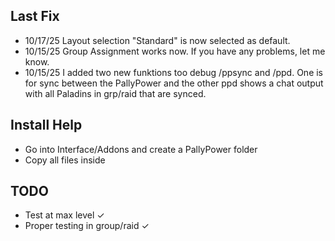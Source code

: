 ## Last Fix
-  10/17/25 Layout selection "Standard" is now selected as default.
-  10/15/25 Group Assignment works now. If you have any problems, let me know.
-  10/15/25 I added two new funktions too debug /ppsync and /ppd. One is for sync between the PallyPower and the other ppd shows a chat output with all Paladins in grp/raid that are synced.

## Install Help
- Go into Interface/Addons and create a PallyPower folder
- Copy all files inside
  
## TODO
- Test at max level ✓
- Proper testing in group/raid ✓
